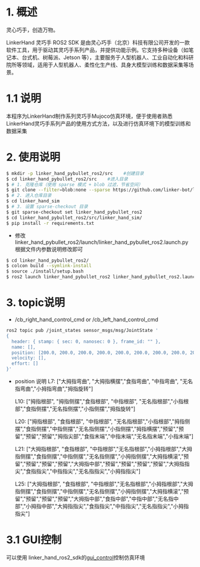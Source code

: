 # 1. **概述**

灵心巧手，创造万物。

LinkerHand 灵巧手 ROS2 SDK 是由灵心巧手（北京）科技有限公司开发的一款软件工具，用于驱动其灵巧手系列产品，并提供功能示例。它支持多种设备（如笔记本、台式机、树莓派、Jetson 等），主要服务于人型机器人、工业自动化和科研院所等领域，适用于人型机器人、柔性化生产线、具身大模型训练和数据采集等场景。

# 1.1 **说明**
本程序为LinkerHand制作系列灵巧手Mujoco仿真环境，便于使用者熟悉LinkerHand灵巧手系列产品的使用方式方法，以及进行仿真环境下的模型训练和数据采集

# 2. **使用说明**
```bash
$ mkdir -p linker_hand_pybullet_ros2/src    #创建目录
$ cd linker_hand_pybullet_ros2/src    #进入目录
$ # 1. 克隆仓库（使用 sparse 模式 + blob 过滤，节省空间）
$ git clone --filter=blob:none --sparse https://github.com/linker-bot/linkerhand-sim.git
$ # 2. 进入仓库目录
$ cd linker_hand_sim
$ # 3. 设置 sparse-checkout 目录
$ git sparse-checkout set linker_hand_pybullet_ros2
$ cd linker_hand_pybullet_ros2/src/linker_hand_sim/
$ pip install -r requirements.txt
```
- 修改linker_hand_pybullet_ros2/launch/linker_hand_pybullet_ros2.launch.py
根据文件内参数说明修改即可
```bash
$ cd linker_hand_pybullet_ros2/
$ colcon build --symlink-install
$ source ./install/setup.bash
$ ros2 launch linker_hand_pybullet_ros2 linker_hand_pybullet_ros2.launch.py
```

# 3. **topic说明**
- /cb_right_hand_control_cmd or /cb_left_hand_control_cmd
```bash
ros2 topic pub /joint_states sensor_msgs/msg/JointState '
{
  header: { stamp: { sec: 0, nanosec: 0 }, frame_id: "" },
  name: [],
  position: [200.0, 200.0, 200.0, 200.0, 200.0, 200.0, 200.0, 200.0, 200.0, 200.0],
  velocity: [],
  effort: []
}'

```
- position 说明
  L7:  ["大拇指弯曲", "大拇指横摆","食指弯曲", "中指弯曲", "无名指弯曲","小拇指弯曲","拇指旋转"]

  L10: ["拇指根部", "拇指侧摆","食指根部", "中指根部", "无名指根部","小指根部","食指侧摆","无名指侧摆","小指侧摆","拇指旋转"]

  L20: ["拇指根部", "食指根部", "中指根部", "无名指根部","小指根部","拇指侧摆","食指侧摆","中指侧摆","无名指侧摆","小指侧摆","拇指横摆","预留","预留","预留","预留","拇指尖部","食指末端","中指末端","无名指末端","小指末端"]

  L21: ["大拇指根部", "食指根部", "中指根部","无名指根部","小拇指根部","大拇指侧摆","食指侧摆","中指侧摆","无名指侧摆","小拇指侧摆","大拇指横滚","预留","预留","预留","预留","大拇指中部","预留","预留","预留","预留","大拇指指尖","食指指尖","中指指尖","无名指指尖","小拇指指尖"]

  L25: ["大拇指根部", "食指根部", "中指根部","无名指根部","小拇指根部","大拇指侧摆","食指侧摆","中指侧摆","无名指侧摆","小拇指侧摆","大拇指横滚","预留","预留","预留","预留","大拇指中部","食指中部","中指中部","无名指中部","小拇指中部","大拇指指尖","食指指尖","中指指尖","无名指指尖","小拇指指尖"]

# 3.1 **GUI控制**
可以使用 linker_hand_ros2_sdk的[gui_control](https://github.com/linkerbotai/linker_hand_ros2_sdk/blob/main/README_CN.md)控制仿真环境

